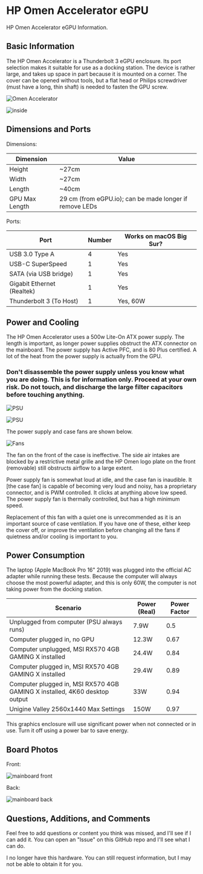 # HP Omen Accelerator eGPU
HP Omen Accelerator eGPU Information.

## Basic Information

The HP Omen Accelerator is a Thunderbolt 3 eGPU enclosure. Its port selection makes it suitable for use as a docking station. The device is rather large, and takes up space in part because it is mounted on a corner. The cover can be opened without tools, but a flat head or Philips screwdriver (must have a long, thin shaft) is needed to fasten the GPU screw.

![Omen Accelerator](images/oa-1.jpeg)

![inside](images/hp-omen-inside.jpg)

## Dimensions and Ports

Dimensions:

| Dimension      | Value                                                   |
| -------------- | ------------------------------------------------------- |
| Height         | ~27cm                                                   |
| Width          | ~27cm                                                   |
| Length         | ~40cm                                                   |
| GPU Max Length | 29 cm (from eGPU.io); can be made longer if remove LEDs |

Ports:

| Port                       | Number | Works on macOS Big Sur? |
| -------------------------- | ------ | ----------------------- |
| USB 3.0 Type A             | 4      | Yes                     |
| USB-C SuperSpeed           | 1      | Yes                     |
| SATA (via USB bridge)      | 1      | Yes                     |
| Gigabit Ethernet (Realtek) | 1      | Yes                     |
| Thunderbolt 3 (To Host)    | 1      | Yes, 60W                |

## Power and Cooling

The HP Omen Accelerator uses a 500w Lite-On ATX power supply. The length is important, as longer power supplies obstruct the ATX connector on the mainboard. The power supply has Active PFC, and is 80 Plus certified. A lot of the heat from the power supply is actually from the GPU.

### Don't disassemble the power supply unless you know what you are doing. This is for information only. Proceed at your own risk. Do not touch, and discharge the large filter capacitors before touching anything.

![PSU](images/oa-psu-inside-1.jpeg)

![PSU](images/oa-psu-inside-2.jpg)

The power supply and case fans are shown below.

![Fans](images/oa-fan.jpg)

The fan on the front of the case is ineffective. The side air intakes are blocked by a restrictive metal grille and the HP Omen logo plate on the front (removable) still obstructs airflow to a large extent. 

Power supply fan is somewhat loud at idle, and the case fan is inaudible. It [the case fan] is capable of becoming very loud and noisy, has a proprietary connector, and is PWM controlled. It clicks at anything above low speed. The power supply fan is thermally controlled, but has a high minimum speed. 

Replacement of this fan with a quiet one is unrecommended as it is an important source of case ventilation. If you have one of these, either keep the cover off, or improve the ventilation before changing all the fans if quietness and/or cooling is important to you. 

## Power Consumption

The laptop (Apple MacBook Pro 16" 2019) was plugged into the official AC adapter while running these tests. Because the computer will always choose the most powerful adapter, and this is only 60W, the computer is not taking power from the docking station.

| Scenario                                                     | Power (Real) | Power Factor |
| ------------------------------------------------------------ | ------------ | ------------ |
| Unplugged from computer (PSU always runs)                    | 7.9W         | 0.5          |
| Computer plugged in, no GPU                                  | 12.3W        | 0.67         |
| Computer unplugged, MSI RX570 4GB GAMING X installed         | 24.4W        | 0.84         |
| Computer plugged in, MSI RX570 4GB GAMING X installed        | 29.4W        | 0.89         |
| Computer plugged in, MSI RX570 4GB GAMING X installed, 4K60 desktop output | 33W          | 0.94         |
| Unigine Valley 2560x1440 Max Settings                        | 150W         | 0.97         |

This graphics enclosure will use significant power when not connected or in use. Turn it off using a power bar to save energy.

## Board Photos

Front:

![mainboard front](images/hp-omen-front.jpg)

Back:

![mainboard back](images/hp-omen-back.jpg)

## Questions, Additions, and Comments

Feel free to add questions or content you think was missed, and I'll see if I can add it. You can open an "Issue" on this GitHub repo and I'll see what I can do.

I no longer have this hardware. You can still request information, but I may not be able to obtain it for you.